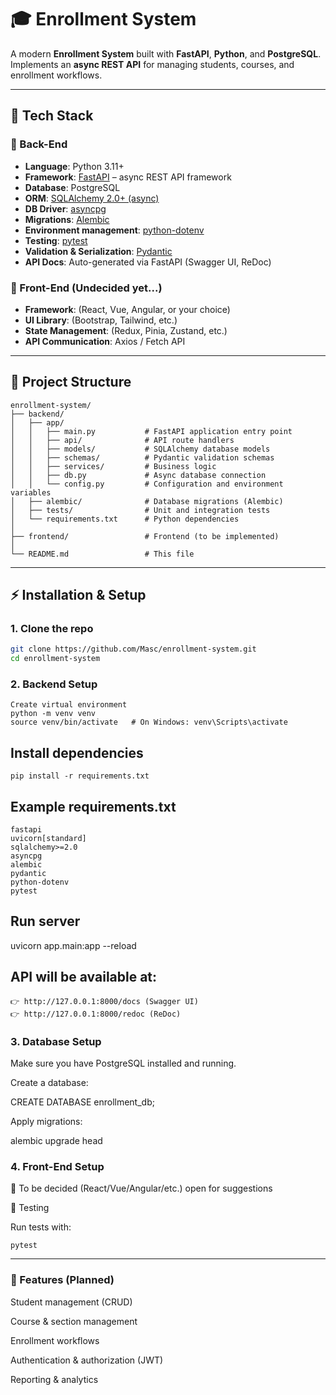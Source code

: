 # 🎓 Enrollment System

A modern **Enrollment System** built with **FastAPI**, **Python**, and **PostgreSQL**.  
Implements an **async REST API** for managing students, courses, and enrollment workflows.  

---

## 📌 Tech Stack

### 🔹 Back-End
- **Language**: Python 3.11+  
- **Framework**: [FastAPI](https://fastapi.tiangolo.com/) – async REST API framework  
- **Database**: PostgreSQL  
- **ORM**: [SQLAlchemy 2.0+ (async)](https://docs.sqlalchemy.org/en/20/orm/extensions/asyncio.html)  
- **DB Driver**: [asyncpg](https://github.com/MagicStack/asyncpg)  
- **Migrations**: [Alembic](https://alembic.sqlalchemy.org/)  
- **Environment management**: [python-dotenv](https://pypi.org/project/python-dotenv/)  
- **Testing**: [pytest](https://docs.pytest.org/en/stable/)  
- **Validation & Serialization**: [Pydantic](https://docs.pydantic.dev/)  
- **API Docs**: Auto-generated via FastAPI (Swagger UI, ReDoc)  

### 🔹 Front-End (Undecided yet...)
- **Framework**: (React, Vue, Angular, or your choice)  
- **UI Library**: (Bootstrap, Tailwind, etc.)  
- **State Management**: (Redux, Pinia, Zustand, etc.)  
- **API Communication**: Axios / Fetch API  

---
## 📂 Project Structure

```
enrollment-system/
├── backend/
│   ├── app/
│   │   ├── main.py           # FastAPI application entry point
│   │   ├── api/              # API route handlers
│   │   ├── models/           # SQLAlchemy database models
│   │   ├── schemas/          # Pydantic validation schemas
│   │   ├── services/         # Business logic
│   │   ├── db.py             # Async database connection
│   │   └── config.py         # Configuration and environment variables
│   ├── alembic/              # Database migrations (Alembic)
│   ├── tests/                # Unit and integration tests
│   └── requirements.txt      # Python dependencies
│
├── frontend/                 # Frontend (to be implemented)
│
└── README.md                 # This file
```

---

## ⚡ Installation & Setup

### 1. Clone the repo
```bash
git clone https://github.com/Masc/enrollment-system.git
cd enrollment-system
```
### 2. Backend Setup
```
Create virtual environment
python -m venv venv
source venv/bin/activate   # On Windows: venv\Scripts\activate
```
## Install dependencies
```
pip install -r requirements.txt
```
## Example requirements.txt
```
fastapi
uvicorn[standard]
sqlalchemy>=2.0
asyncpg
alembic
pydantic
python-dotenv
pytest
```
## Run server
uvicorn app.main:app --reload

## API will be available at:
```
👉 http://127.0.0.1:8000/docs (Swagger UI)
👉 http://127.0.0.1:8000/redoc (ReDoc)
```
### 3. Database Setup

Make sure you have PostgreSQL installed and running.

Create a database:

CREATE DATABASE enrollment_db;

Apply migrations:

alembic upgrade head

### 4. Front-End Setup

🚧 To be decided (React/Vue/Angular/etc.)
open for suggestions

🧪 Testing

Run tests with:
```
pytest
```
---
### 🚀 Features (Planned)

Student management (CRUD)

Course & section management

Enrollment workflows

Authentication & authorization (JWT)

Reporting & analytics






